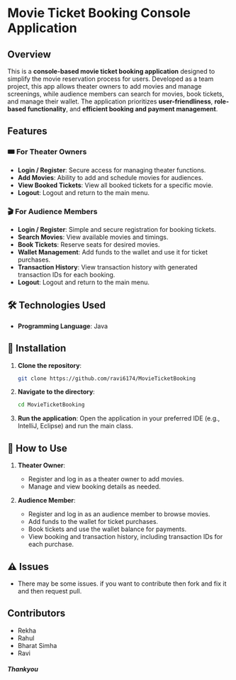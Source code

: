 # Movie Ticket Booking Console Application

## Overview
This is a **console-based movie ticket booking application** designed to simplify the movie reservation process for users. Developed as a team project, this app allows theater owners to add movies and manage screenings, while audience members can search for movies, book tickets, and manage their wallet. The application prioritizes **user-friendliness**, **role-based functionality**, and **efficient booking and payment management**.

## Features

### 🎟️ For Theater Owners
- **Login / Register**: Secure access for managing theater functions.
- **Add Movies**: Ability to add and schedule movies for audiences.
- **View Booked Tickets**: View all booked tickets for a specific movie.
- **Logout**: Logout and return to the main menu.

### 🎬 For Audience Members
- **Login / Register**: Simple and secure registration for booking tickets.
- **Search Movies**: View available movies and timings.
- **Book Tickets**: Reserve seats for desired movies.
- **Wallet Management**: Add funds to the wallet and use it for ticket purchases.
- **Transaction History**: View transaction history with generated transaction IDs for each booking.
- **Logout**: Logout and return to the main menu.

## 🛠️ Technologies Used
- **Programming Language**: Java

## 🚀 Installation

1. **Clone the repository**:
    ```bash
    git clone https://github.com/ravi6174/MovieTicketBooking
    ```
2. **Navigate to the directory**:
    ```bash
    cd MovieTicketBooking
    ```
3. **Run the application**:
    Open the application in your preferred IDE (e.g., IntelliJ, Eclipse) and run the main class.

## 📖 How to Use

1. **Theater Owner**:
   - Register and log in as a theater owner to add movies.
   - Manage and view booking details as needed.

2. **Audience Member**:
   - Register and log in as an audience member to browse movies.
   - Add funds to the wallet for ticket purchases.
   - Book tickets and use the wallet balance for payments.
   - View booking and transaction history, including transaction IDs for each purchase.

## ⚠️  Issues
- There may be some issues. if you want to contribute then fork and fix it and then request pull.

## Contributors
- Rekha
- Rahul
- Bharat Simha
- Ravi


##### Thankyou
